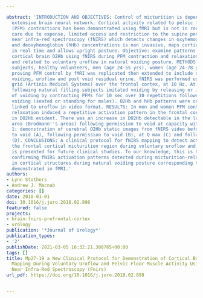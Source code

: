 ---
abstract: 'INTRODUCTION AND OBJECTIVES: Control of micturition is dependent upon an
  extensive brain neural network. Cortical activity related to pelvic floor muscle
  (PFM) contractions has been demonstrated using fMRI but is not in routine clinical
  care due to expense, limited access and restriction to the supine position. Functional
  near infra-red spectroscopy (fNIRS) which detects changes in oxyhemoglobin (O2Hb)
  and deoxyhemoglobin (hHb) concentrations is non invasive, maps cortical activity
  in real time and allows upright posture. Objective: examine patterns of frontal
  cortical brain O2Hb using fNIRS during PFM contraction and relaxation at capacity
  and related to voluntary uroflow in natural voiding posture. METHODS: N=12 studies;
  subjects, healthy volunteers, men (age 24-55 yrs), women (age 24-78 yrs). A protocol
  proving PFM control by fMRI was replicated then extended to include spontaneous
  voiding, uroflow and post void residual urine. fNIRS was performed using a 4x4 optode
  grid (Artinis Medical Systems) over the frontal cortex, at 10 Hz. At bladder capacity,
  following natural filling subjects imitated voiding by releasing or imitated interruption
  of voiding by contracting PFMs for 10 sec over 10 repetitions followed by voluntary
  voiding (seated or standing for males). O2Hb and hHb patterns were captured, then
  linked to uroflow in video format. RESULTS: In men and women PFM contraction and
  relaxation induced a repetitive activation pattern in the frontal cortex with increases
  in DO2Hb evident. There was an increase in DO2Hb detectable in the lateral prefrontal
  area (Brodmann''s areas) following permission to void at capacity with urge. Fig
  1: demonstration of cerebral O2Hb static images from fNIRS video before permission
  to void (A), following permission to void (B), at Q max (C) and following voiding
  (D). CONCLUSIONS: A clinical protocol for fNIRS mapping to detect activation of
  the frontal cortical micturition region during voluntary uroflow and during PFM
  is presented for future clinical studies. To our knowledge, this is the first study
  confirming fNIRS activation patterns detected during micturition-related activity
  in cortical structures during natural voiding posture corresponding to those previously
  demonstrated in fMRI.'
authors:
- Lynn Stothers
- Andrew J. Macnab
categories: []
date: 2018-01-01
doi: 10.1016/j.juro.2018.02.898
featured: false
projects:
- brain-fnirs-prefrontal-cortex
- urology
publication: '*Journal of Urology*'
publication_types:
- '2'
publishDate: 2021-03-05 16:32:21.300765+00:00
tags: []
title: Mp27-19 a New Clinical Protocol for Demonstration of Cortical Brain Activity
  Mapping During Voluntary Uroflow and Pelvic Floor Muscle Activity Using Functional
  Near Infra-Red Spectroscopy (Fnirs)
url_pdf: https://doi.org/10.1016/j.juro.2018.02.898

---
